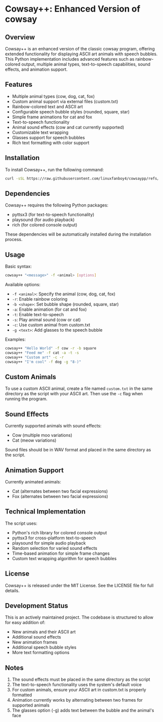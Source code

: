 
# Cowsay++: Enhanced Version of cowsay

## Overview

Cowsay++ is an enhanced version of the classic cowsay program, offering extended functionality for displaying ASCII art animals with speech bubbles. This Python implementation includes advanced features such as rainbow-colored output, multiple animal types, text-to-speech capabilities, sound effects, and animation support.

## Features

- Multiple animal types (cow, dog, cat, fox)
- Custom animal support via external files (custom.txt)
- Rainbow-colored text and ASCII art
- Configurable speech bubble styles (rounded, square, star)
- Simple frame animations for cat and fox
- Text-to-speech functionality
- Animal sound effects (cow and cat currently supported)
- Customizable text wrapping
- Glasses support for speech bubbles
- Rich text formatting with color support

## Installation

To install Cowsay++, run the following command:

```bash
curl -sSL https://raw.githubusercontent.com/linuxfanboy4/cowsaypp/refs/heads/main/install.sh | bash
```

## Dependencies

Cowsay++ requires the following Python packages:

- pyttsx3 (for text-to-speech functionality)
- playsound (for audio playback)
- rich (for colored console output)

These dependencies will be automatically installed during the installation process.

## Usage

Basic syntax:
```bash
cowsay++ "<message>" -f <animal> [options]
```

Available options:
- `-f <animal>`: Specify the animal (cow, dog, cat, fox)
- `-r`: Enable rainbow coloring
- `-b <shape>`: Set bubble shape (rounded, square, star)
- `-a`: Enable animation (for cat and fox)
- `-t`: Enable text-to-speech
- `-s`: Play animal sound (cow or cat)
- `-c`: Use custom animal from custom.txt
- `-g <text>`: Add glasses to the speech bubble

Examples:
```bash
cowsay++ "Hello World" -f cow -r -b square
cowsay++ "Feed me" -f cat -a -t -s
cowsay++ "Custom art" -c -r
cowsay++ "I'm cool" -f dog -g "8-)"
```

## Custom Animals

To use a custom ASCII animal, create a file named `custom.txt` in the same directory as the script with your ASCII art. Then use the `-c` flag when running the program.

## Sound Effects

Currently supported animals with sound effects:
- Cow (multiple moo variations)
- Cat (meow variations)

Sound files should be in WAV format and placed in the same directory as the script.

## Animation Support

Currently animated animals:
- Cat (alternates between two facial expressions)
- Fox (alternates between two facial expressions)

## Technical Implementation

The script uses:
- Python's rich library for colored console output
- pyttsx3 for cross-platform text-to-speech
- playsound for simple audio playback
- Random selection for varied sound effects
- Time-based animation for simple frame changes
- Custom text wrapping algorithm for speech bubbles

## License

Cowsay++ is released under the MIT License. See the LICENSE file for full details.

## Development Status

This is an actively maintained project. The codebase is structured to allow for easy addition of:
- New animals and their ASCII art
- Additional sound effects
- New animation frames
- Additional speech bubble styles
- More text formatting options

## Notes

1. The sound effects must be placed in the same directory as the script
2. The text-to-speech functionality uses the system's default voice
3. For custom animals, ensure your ASCII art in custom.txt is properly formatted
4. Animation currently works by alternating between two frames for supported animals
5. The glasses option (-g) adds text between the bubble and the animal's face

